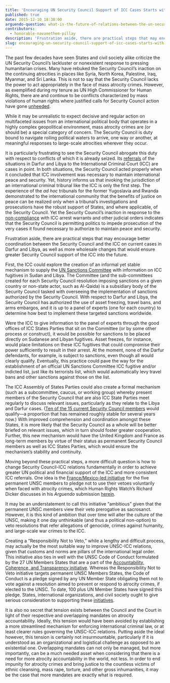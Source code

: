 ```yaml
---
title: 'Encouraging UN Security Council Support of ICC Cases Starts with Practical Steps '
published: true
date: 2015-12-10 18:30:00
arguendo-question: what-is-the-future-of-relations-between-the-un-security-council-and-the-international-criminal-court
contributors:
  - honorable-navanethem-pillay
description: 'Frustration aside, there are practical steps that may encourage better coordination between the Security Council and the ICC on current cases in Darfur and Libya, as well as more wholesale changes that would ensure greater Security Council support of the ICC into the future.'
slug: encouraging-un-security-council-support-of-icc-cases-starts-with-practical-steps
---
```



The past few decades have seen States and civil society alike criticize the UN Security Council’s lackluster or nonexistent response to pressing humanitarian crises. Many have rebuked the Security Council’s inaction on the continuing atrocities in places like Syria, North Korea, Palestine, Iraq, Myanmar, and Sri Lanka. This is not to say that the Security Council lacks the power to act appropriately in the face of mass atrocity crimes. However, as exemplified during my tenure as UN High Commissioner for Human Rights, there are and continue to be conflicts characterized by mass violations of human rights where justified calls for Security Council action have gone [unheeded](http://www.ohchr.org/EN/NewsEvents/Pages/PillayToSecurityCouncil.aspx).

While it may be unrealistic to expect decisive and regular action on multifaceted issues from an international political body that operates in a highly complex geopolitical environment, mass atrocity crimes are (or should be) a special category of concern. The Security Council is duty bound to navigate roiling political waters to arrive, one way or another, at meaningful responses to large-scale atrocities wherever they occur.

It is particularly frustrating to see the Security Council abrogate this duty with respect to conflicts of which it is already seized. Its [referrals](http://www.huffingtonpost.com/tiina-intelmann/icc-un-security-council_b_3334006.html) of the situations in Darfur and Libya to the International Criminal Court (ICC) are cases in point. In both situations, the Security Council acted properly when it concluded that ICC involvement was necessary to maintain international peace and security. Yet, history informs us that invoking the jurisdiction of an international criminal tribunal like the ICC is only the first step. The experience of the *ad hoc* tribunals for the former Yugoslavia and Rwanda demonstrated to the international community that the benefits of justice on peace can be realized only when a tribunal’s investigations and prosecutions have the robust support of States, and where applicable, of the Security Council. Yet the Security Council’s inaction in response to the [non-compliance](http://www.un.org/press/en/2015/sc11954.doc.htm) with ICC arrest warrants and other judicial orders indicates that the Security Council is permitting politics to impede prosecution of the very cases it found necessary to authorize to maintain peace and security.

Frustration aside, there are practical steps that may encourage better coordination between the Security Council and the ICC on current cases in Darfur and Libya, as well as more wholesale changes that would ensure greater Security Council support of the ICC into the future.

First, the ICC could explore the creation of an informal yet stable mechanism to supply the [UN Sanctions Committee](https://www.un.org/sc/suborg/) with information on ICC fugitives in Sudan and Libya. The Committee (and the sub-committees created for each Security Council resolution imposing sanctions on a given country or non-state actor, such as Al-Qaida) is a subsidiary body of the Security Council tasked with overseeing the implementation of sanctions authorized by the Security Council. With respect to Darfur and Libya, the Security Council has authorized the use of asset freezing, travel bans, and arms embargos, and it is up to a panel of experts (one for each country) to determine how best to implement these targeted sanctions worldwide.

Were the ICC to give information to the panel of experts through the good offices of ICC States Parties that sit on the Committee (or by some other process or construct), it would be possible for sanctions to be placed directly on Sudanese and Libyan fugitives. Asset freezes, for instance, would place limitations on these ICC fugitives that could compromise their power sufficiently to result in their arrest. At the moment, none of the Darfur defendants, for example, is subject to sanctions, even though all would clearly qualify. Eventually, this practice could pave the way for the establishment of an official UN Sanctions Committee ICC fugitive and/or indicted list, just like its terrorists list, which would automatically levy travel bans and other sanctions against those on the list.

The ICC Assembly of States Parties could also create a formal mechanism (such as a subcommittee, caucus, or working group) whereby present members of the Security Council that are also ICC State Parties meet regularly to discuss relevant issues, particularly as they relate to the Libya and Darfur cases. ([Ten of the 15 current Security Council members](http://www.un.org/en/sc/members/) would qualify—a proportion that has remained roughly stable for several years now.) With improved comprehension and coordination amongst these States, it is more likely that the Security Council as a whole will be better briefed on relevant issues, which in turn should foster greater cooperation. Further, this new mechanism would have the United Kingdom and France as long-term members by virtue of their status as permanent Security Council members as well as ICC States Parties, which would ensure the mechanism’s stability and continuity.

Moving beyond these practical steps, a more difficult question is how to change Security Council-ICC relations fundamentally in order to achieve greater UN political and financial support of the ICC and more consistent ICC referrals. One idea is the [France/Mexico-led initiative](http://www.diplomatie.gouv.fr/en/french-foreign-policy/united-nations/france-and-the-united-nations/article/why-france-wishes-to-regulate-use) for the five permanent UNSC members to pledge not to use their vetoes voluntarily when faced with atrocity crimes, which Human Rights Watch’s Richard Dicker discusses in his *Arguendo* submission [herein](http://www.international-criminal-justice-today.org/arguendo/article/as-icc-caseload-expands-un-security-councils-support-lags-far-behind/).

It may be an understatement to call this initiative “ambitious” given that the permanent UNSC members view their veto prerogative as sacrosanct. However, it is this kind of ambition that over time will alter the culture of the UNSC, making it one day unthinkable (and thus a political non-option) to veto resolutions that refer allegations of genocide, crimes against humanity, and large-scale war crimes to the ICC.

Creating a “Responsibility Not to Veto,” while a lengthy and difficult process, may actually be the most suitable way to improve UNSC-ICC relations, given that customs and norms are pillars of the international legal order. This initiative also ties in well with the UNSC Code of Conduct formulated by the 27 UN Members States that are a part of the [Accountability, Coherence, and Transparency initiative](http://www.swissinfo.ch/eng/un-security-council-_initiatives-to-limit-veto-rights-win-support/41695974). Whereas the Responsibility Not to Veto initiative targets permanent UNSC Members States, the Code of Conduct is a pledge signed by any UN Member State obligating them not to vote against a resolution aimed to prevent or respond to atrocity crimes, if elected to the UNSC. To date, 100 plus UN Member States have signed this pledge. States, international organizations, and civil society ought to give serious consideration to supporting these [initiatives](https://ciccglobaljustice.wordpress.com/2015/09/30/united-nations-how-the-regulation-of-use-of-the-veto-can-contribute-to-justice/).

It is also no secret that tension exists between the Council and the Court in light of their respective and overlapping mandates on atrocity accountability. Ideally, this tension would have been avoided by establishing a more streamlined mechanism for enforcing international criminal law, or at least clearer rules governing the UNSC-ICC relations. Putting aside the ideal however, this tension is certainly not insurmountable, particularly if it is understood as an organizational and logistical challenge as opposed to an existential one. Overlapping mandates can not only be managed, but more importantly, can be a much needed asset when considering that there is a need for more atrocity accountability in the world, not less. In order to end impunity for atrocity crimes and bring justice to the countless victims of ethnic cleansing, mass rape, torture, and other gross inhumanities, it may be the case that more mandates are exactly what is required.